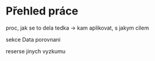 # Přehled práce

proc, jak se to dela tedka -> kam aplikovat, s jakym cilem

sekce Data
porovnani

reserse jinych vyzkumu
